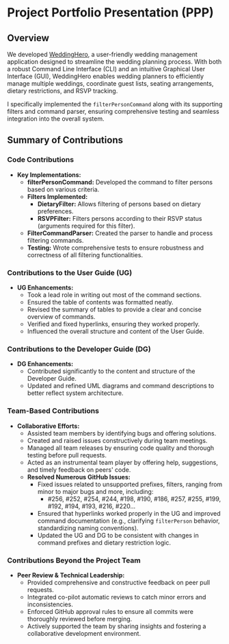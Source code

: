 <!-- File: docs/team/github_username_in_lower_case.md -->

# Project Portfolio Presentation (PPP)

## Overview
We developed [WeddingHero](https://ay2425s2-cs2103t-f12-3.github.io/tp/index.html), a user-friendly wedding 
management application designed to streamline the wedding planning process. With both a robust Command Line 
Interface (CLI) and an intuitive Graphical User Interface (GUI), WeddingHero enables wedding planners to efficiently 
manage multiple weddings, coordinate guest lists, seating arrangements, dietary restrictions, and RSVP tracking.

I specifically implemented the `filterPersonCommand` along with its supporting filters and command parser, ensuring 
comprehensive testing and seamless integration into the overall system.

## Summary of Contributions

### Code Contributions
- **Key Implementations:**
  - **filterPersonCommand:** Developed the command to filter persons based on various criteria.
  - **Filters Implemented:**
    - **DietaryFilter:** Allows filtering of persons based on dietary preferences.
    - **RSVPFilter:** Filters persons according to their RSVP status (arguments required for this filter).
  - **FilterCommandParser:** Created the parser to handle and process filtering commands.
  - **Testing:** Wrote comprehensive tests to ensure robustness and correctness of all filtering functionalities.

### Contributions to the User Guide (UG)
- **UG Enhancements:**
  - Took a lead role in writing out most of the command sections.
  - Ensured the table of contents was formatted neatly.
  - Revised the summary of tables to provide a clear and concise overview of commands.
  - Verified and fixed hyperlinks, ensuring they worked properly.
  - Influenced the overall structure and content of the User Guide.

### Contributions to the Developer Guide (DG)
- **DG Enhancements:**
  - Contributed significantly to the content and structure of the Developer Guide.
  - Updated and refined UML diagrams and command descriptions to better reflect system architecture.

### Team-Based Contributions
- **Collaborative Efforts:**
  - Assisted team members by identifying bugs and offering solutions.
  - Created and raised issues constructively during team meetings.
  - Managed all team releases by ensuring code quality and thorough testing before pull requests.
  - Acted as an instrumental team player by offering help, suggestions, and timely feedback on peers' code.
  - **Resolved Numerous GitHub Issues:**  
    - Fixed issues related to unsupported prefixes, filters, ranging from minor to major bugs and more, including:  
      - #256, #252, #254, #244, #198, #190, #186, #257, #255, #199, #192, #194, #193, #216, #220...
    - Ensured that hyperlinks worked properly in the UG and improved command documentation (e.g., clarifying 
      `filterPerson` behavior, standardizing naming conventions).
    - Updated the UG and DG to be consistent with changes in command prefixes and dietary restriction logic.

### Contributions Beyond the Project Team
- **Peer Review & Technical Leadership:**
  - Provided comprehensive and constructive feedback on peer pull requests.
  - Integrated co-pilot automatic reviews to catch minor errors and inconsistencies.
  - Enforced GitHub approval rules to ensure all commits were thoroughly reviewed before merging.
  - Actively supported the team by sharing insights and fostering a collaborative development environment.
